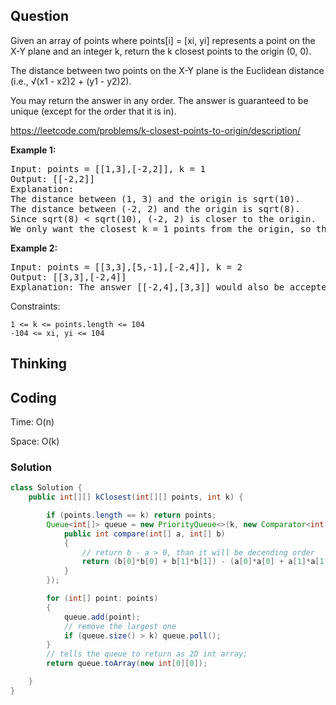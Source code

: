 ## Question
Given an array of points where points[i] = [xi, yi] represents a point on the X-Y plane and an integer k, return the k closest points to the origin (0, 0).

The distance between two points on the X-Y plane is the Euclidean distance (i.e., √(x1 - x2)2 + (y1 - y2)2).

You may return the answer in any order. The answer is guaranteed to be unique (except for the order that it is in).

https://leetcode.com/problems/k-closest-points-to-origin/description/

**Example 1:**
<pre>
Input: points = [[1,3],[-2,2]], k = 1
Output: [[-2,2]]
Explanation:
The distance between (1, 3) and the origin is sqrt(10).
The distance between (-2, 2) and the origin is sqrt(8).
Since sqrt(8) < sqrt(10), (-2, 2) is closer to the origin.
We only want the closest k = 1 points from the origin, so the answer is just [[-2,2]].
</pre>

**Example 2:**
<pre>
Input: points = [[3,3],[5,-1],[-2,4]], k = 2
Output: [[3,3],[-2,4]]
Explanation: The answer [[-2,4],[3,3]] would also be accepted.
</pre>

Constraints:

    1 <= k <= points.length <= 104
    -104 <= xi, yi <= 104


## Thinking

## Coding
Time: O(n)

Space: O(k)

### Solution
```java
class Solution {
    public int[][] kClosest(int[][] points, int k) {

        if (points.length == k) return points;
        Queue<int[]> queue = new PriorityQueue<>(k, new Comparator<int[]>(){
            public int compare(int[] a, int[] b)
            {
                // return b - a > 0, than it will be decending order
                return (b[0]*b[0] + b[1]*b[1]) - (a[0]*a[0] + a[1]*a[1]);
            }
        });

        for (int[] point: points)
        {
            queue.add(point);
            // remove the largest one
            if (queue.size() > k) queue.poll();
        }
        // tells the queue to return as 2D int array;
        return queue.toArray(new int[0][0]);

    }
}
```